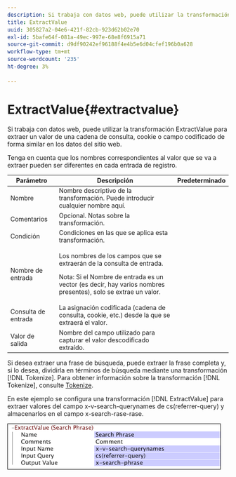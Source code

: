```yaml
---
description: Si trabaja con datos web, puede utilizar la transformación ExtractValue para extraer un valor de una cadena de consulta, cookie o campo codificado de forma similar en los datos del sitio web.
title: ExtractValue
uuid: 305827a2-04e6-421f-82cb-923d62b02e70
exl-id: 5bafe64f-081a-49ec-997e-68e8f6915a71
source-git-commit: d9df90242ef96188f4e4b5e6d04cfef196b0a628
workflow-type: tm+mt
source-wordcount: '235'
ht-degree: 3%

---
```


# ExtractValue{#extractvalue}

Si trabaja con datos web, puede utilizar la transformación ExtractValue para extraer un valor de una cadena de consulta, cookie o campo codificado de forma similar en los datos del sitio web.

Tenga en cuenta que los nombres correspondientes al valor que se va a extraer pueden ser diferentes en cada entrada de registro.

<table id="table_D16A39BE035043628A4D6F7452952304"> 
 <thead> 
  <tr> 
   <th colname="col1" class="entry"> Parámetro </th> 
   <th colname="col2" class="entry"> Descripción </th> 
   <th colname="col3" class="entry"> Predeterminado </th> 
  </tr> 
 </thead>
 <tbody> 
  <tr> 
   <td colname="col1"> Nombre </td> 
   <td colname="col2"> Nombre descriptivo de la transformación. Puede introducir cualquier nombre aquí. </td> 
   <td colname="col3"></td> 
  </tr> 
  <tr> 
   <td colname="col1"> Comentarios </td> 
   <td colname="col2"> Opcional. Notas sobre la transformación. </td> 
   <td colname="col3"></td> 
  </tr> 
  <tr> 
   <td colname="col1"> Condición </td> 
   <td colname="col2"> Condiciones en las que se aplica esta transformación. </td> 
   <td colname="col3"></td> 
  </tr> 
  <tr> 
   <td colname="col1"> Nombre de entrada </td> 
   <td colname="col2"> <p>Los nombres de los campos que se extraerán de la consulta de entrada. </p> <p> <p>Nota:  Si el Nombre de entrada es un vector (es decir, hay varios nombres presentes), solo se extrae un valor. </p> </p> </td> 
   <td colname="col3"></td> 
  </tr> 
  <tr> 
   <td colname="col1"> Consulta de entrada </td> 
   <td colname="col2"> La asignación codificada (cadena de consulta, cookie, etc.) desde la que se extraerá el valor. </td> 
   <td colname="col3"></td> 
  </tr> 
  <tr> 
   <td colname="col1"> Valor de salida </td> 
   <td colname="col2"> Nombre del campo utilizado para capturar el valor descodificado extraído. </td> 
   <td colname="col3"></td> 
  </tr> 
 </tbody> 
</table>

Si desea extraer una frase de búsqueda, puede extraer la frase completa y, si lo desea, dividirla en términos de búsqueda mediante una transformación [!DNL Tokenize]. Para obtener información sobre la transformación [!DNL Tokenize], consulte [Tokenize](../../../../../home/c-dataset-const-proc/c-data-trans/c-transf-types/c-standard-transf/c-tokenize.md#concept-f460aa5df3a7476e971af29cf5d9b32c).

En este ejemplo se configura una transformación [!DNL ExtractValue] para extraer valores del campo x-v-search-querynames de cs(referrer-query) y almacenarlos en el campo x-search-rase-rase.

![](assets/cfg_TransformationType_ExtractValue.png)
